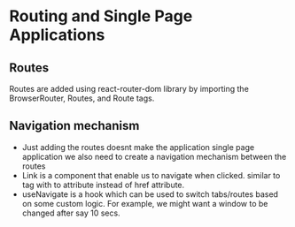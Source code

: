 # Routing and Single Page Applications 

## Routes
Routes are added using react-router-dom library by importing the BrowserRouter, Routes, and Route tags.

## Navigation mechanism

- Just adding the routes doesnt make the application single page application we also need to create a navigation mechanism between the routes
- Link is a component that enable us to navigate when clicked.  similar to <a></a> tag with to attribute instead of href attribute.
- useNavigate is a hook which can be used to switch tabs/routes based on some custom logic. For example, we might want a window to be changed after say 10 secs.

